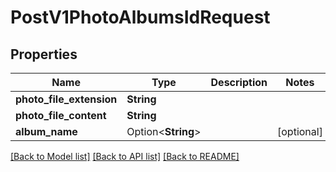 # PostV1PhotoAlbumsIdRequest

## Properties

Name | Type | Description | Notes
------------ | ------------- | ------------- | -------------
**photo_file_extension** | **String** |  | 
**photo_file_content** | **String** |  | 
**album_name** | Option<**String**> |  | [optional]

[[Back to Model list]](../README.md#documentation-for-models) [[Back to API list]](../README.md#documentation-for-api-endpoints) [[Back to README]](../README.md)


